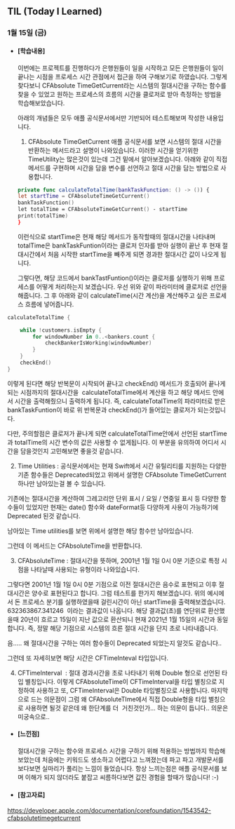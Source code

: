## TIL (Today I Learned)
### 1월 15일 (금)

- #### [학습내용]
  이번에는 프로젝트를 진행하다가 은행원들이 일을 시작하고 모든 은행원들이 일이 끝나는 시점을 프로세스 시간 관점에서 접근을 하여 구해보기로 하였습니다. 그렇게 찾다보니 CFAbsolute TimeGetCurrent라는 시스템의 절대시간을 구하는 함수를 찾을 수 있었고 원하는 프로세스의 흐름의 시간을 클로저로 받아 측정하는 방법을 학습해보았습니다.

  아래의 개념들은 모두 애플 공식문서에서만 기반되어 테스트해보며 작성한 내용입니다.

  1) CFAbsolute TimeGetCurrent
  애플 공식문서를 보면 시스템의 절대 시간을 반환하는 메서드라고 설명이 나와있습니다.
  이러한 시간을 얻기위한 TimeUtility는 많은것이 있는데 그건 밑에서 알아보겠습니다.
  아래와 같이 직접 메서드를 구현하며 시간을 담을 변수를 선언하고 절대 시간을 담는 방법으로 사용합니다.
  ```swift
  private func calculateTotalTime(bankTaskFunction: () -> ()) {
  let startTime = CFAbsoluteTimeGetCurrent()
  bankTaskFunction()
  let totalTime = CFAbsoluteTimeGetCurrent() - startTime
  print(totalTime)
  }
  ```
  이런식으로 startTime은 현재 해당 메서드가 동작할때의 절대시간을 나타내며 totalTime은 bankTaskFuntion이라는 클로저 인자를 받아
  실행이 끝난 후 현재 절대시간에서 처음 시작한 startTime을 빼주게 되면 경과한 절대시간 값이 나오게 됩니다.

  그렇다면, 해당 코드에서 bankTastFuntion()이라는 클로저를 실행하기 위해 프로세스를 어떻게 처리하는지 보겠습니다.
  우선 위와 같이 파라미터에 클로저로 선언을 해줍니다.
  그 후 아래와 같이 calculateTime(시간 계산)을 계산해주고 싶은 프로세스 흐름에 넣어줍니다.
```swift
calculateTotalTime {

 	while !customers.isEmpty {
 		for windowNumber in 0..<bankers.count {
 			checkBankerIsWorking(windowNumber)
 		}
 	}
 	checkEnd()
}
```

  이렇게 된다면 해당 반복문이 시작되어 끝나고 checkEnd() 메서드가 호출되어 끝나게 되는 시점까지의 절대시간을 
calculateTotalTime에서 계산을 하고 해당 메서드 안에서 시간을 출력해줬으니 출력하게 됩니다.
즉, calculateTotalTime의 파라미터로 받은 bankTaskFuntion이 바로 위 반복문과 checkEnd()가 들어있는 클로저가 되는것입니다.

  다만, 주의할점은 클로저가 끝나게 되면 calculateTotalTime안에서 선언된 startTime과 totalTime의 시간 변수의 값은 사용할 수 없게됩니다. 이 부분을 유의하여 어디서 시간을 담을것인지 고민해보면 좋을것 같습니다.

  2) Time Utilities
: 공식문서에서는 현재 Swift에서 시간 유틸리티를 지원하는 다양한 기존 함수들은 Deprecated되었고 위에서 설명한 CFAbsolute TimeGetCurrent
하나만 남아있는걸 볼 수 있습니다.

  기존에는 절대시간을 계산하여 그레고리안 단위 표시 / 요일 / 연중일 표시 등 다양한 함수들이 있었지만
현재는 date() 함수와 dateFormat등 다양하게 사용이 가능하기에 Deprecated 된것 같습니다.

  남아있는 Time utilities를 보면 위에서 설명한 해당 함수만 남아있습니다.

그런데 이 메서드는 CFAbsoluteTime을 반환합니다.

3) CFAbsoluteTime
: 절대시간을 뜻하며, 2001년 1월 1일 0시 0분 기준으로 특정 시점을 나타날때 사용되는 유형이라 나와있습니다.

그렇다면 2001년 1월 1일 0시 0분 기점으로 이전 절대시간은 음수로 표현되고 이후 절대시간은 양수로 표현된다고 합니다.
그럼 테스트를 한가지 해보겠습니다. 위의 예시에서 돈 프로세스 분기를 실행하였을때 걸린시간이 아닌 startTime을 출력해보겠습니다.
632363867.341246
 이라는 결과값이 나옵니다.
해당 결과값(초)를 연단위로 환산했을때 20년이 흐르고 15일이 지난 값으로 환산되니 현재 2021년 1월 15일의 시간과 동일합니다.
즉, 정말 해당 기점으로 시스템의 흐른 절대 시간을 단지 초로 나타내줍니다.

음..... 왜 절대시간을 구하는 여러 함수들이 Deprecated 되었는지 알것도 같습니다..

그런데 또 자세히보면 해당 시간은 CFTimeInteval 타입입니다.

4) CFTimeInterval
 : 절대 경과시간을 초로 나타내기 위해 Double 형으로 선언된 타입 별칭입니다.
이렇게 CFAbsoluteTime이 CFTimeInterval을 타입 별칭으로 지정하여 사용하고 또, CFTimeInterval은 Double 타입별칭으로 사용합니다.
마지막으로 드는 의문점이 그럼 왜 CFAbsoluteTIme에서 직접 Double형을 타입 별칭으로 사용하면 될것 같은데 왜 한단계를 더 
거친것인가... 하는 의문이 듭니다.. 의문은 미궁속으로..

- #### [느낀점]
  절대시간을 구하는 함수와 프로세스 시간을 구하기 위해 적용하는 방법까지 학습해보았는데 처음에는 키워드도 생소하고 어렵다고 느껴졌는데 파고 파고 개발문서를 보다보면 실마리가 풀리는 느낌이 들었습니다.
  항상 느끼는점은 애플 공식문서를 보며 이해가 되지 않더라도 붙잡고 씨름하다보면 값진 경험을 할때가 많습니다! :-)

- #### [참고자료]
https://developer.apple.com/documentation/corefoundation/1543542-cfabsolutetimegetcurrent
